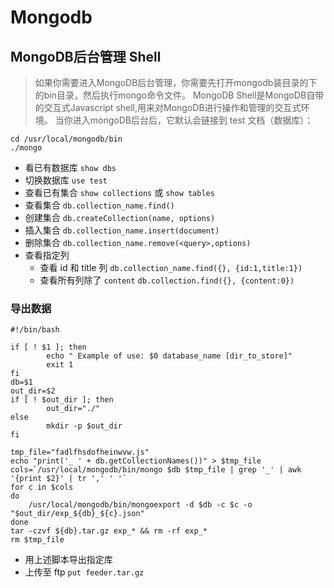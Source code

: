 # Mongodb
## MongoDB后台管理 Shell
> 如果你需要进入MongoDB后台管理，你需要先打开mongodb装目录的下的bin目录，然后执行mongo命令文件。
MongoDB Shell是MongoDB自带的交互式Javascript shell,用来对MongoDB进行操作和管理的交互式环境。
当你进入mongoDB后台后，它默认会链接到 test 文档（数据库）：
```shell script
cd /usr/local/mongodb/bin
./mongo
```
- 看已有数据库 `show dbs`
- 切换数据库 `use test`
- 查看已有集合 `show collections` 或 `show tables`
- 查看集合 `db.collection_name.find()`
- 创建集合 `db.createCollection(name, options)`
- 插入集合 `db.collection_name.insert(document)`
- 删除集合 `db.collection_name.remove(<query>,options)`
- 查看指定列 
  + 查看 id 和 title 列 `db.collection_name.find({}, {id:1,title:1})`
  + 查看所有列除了 `content` `db.collection.find({}, {content:0})`

### 导出数据

```shell
#!/bin/bash

if [ ! $1 ]; then
        echo " Example of use: $0 database_name [dir_to_store]"
        exit 1
fi
db=$1
out_dir=$2
if [ ! $out_dir ]; then
        out_dir="./"
else
        mkdir -p $out_dir
fi

tmp_file="fadlfhsdofheinwvw.js"
echo "print('_ ' + db.getCollectionNames())" > $tmp_file
cols=`/usr/local/mongodb/bin/mongo $db $tmp_file | grep '_' | awk '{print $2}' | tr ',' ' '`
for c in $cols
do
    /usr/local/mongodb/bin/mongoexport -d $db -c $c -o "$out_dir/exp_${db}_${c}.json"
done
tar -czvf ${db}.tar.gz exp_* && rm -rf exp_*
rm $tmp_file
```



- 用上述脚本导出指定库
- 上传至 ftp `put feeder.tar.gz`